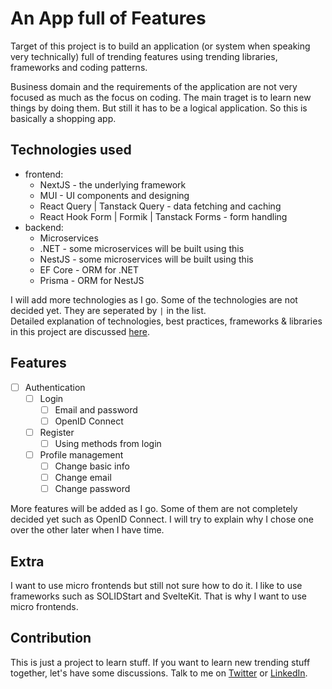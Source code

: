 # An App full of Features

Target of this project is to build an application (or system when speaking very technically) full of trending features using trending libraries, frameworks and coding patterns.

Business domain and the requirements of the application are not very focused as much as the focus on coding. The main traget is to learn new things by doing them. But still it has to be a logical application. So this is basically a shopping app.

## Technologies used

- frontend:
  - NextJS - the underlying framework
  - MUI - UI components and designing
  - React Query | Tanstack Query - data fetching and caching
  - React Hook Form | Formik | Tanstack Forms - form handling
- backend:
  - Microservices
  - .NET - some microservices will be built using this
  - NestJS - some microservices will be built using this
  - EF Core - ORM for .NET
  - Prisma - ORM for NestJS

I will add more technologies as I go. Some of the technologies are not decided yet. They are seperated by `|` in the list.\
Detailed explanation of technologies, best practices, frameworks & libraries in this project are discussed [here](./TECHNOLOGIES.md).

## Features

- [ ] Authentication
  - [ ] Login
    - [ ] Email and password
    - [ ] OpenID Connect
  - [ ] Register
    - [ ] Using methods from login
  - [ ] Profile management
    - [ ] Change basic info
    - [ ] Change email
    - [ ] Change password

More features will be added as I go. Some of them are not completely decided yet such as OpenID Connect. I will try to explain why I chose one over the other later when I have time.

## Extra

I want to use micro frontends but still not sure how to do it. I like to use frameworks such as SOLIDStart and SvelteKit. That is why I want to use micro frontends.

## Contribution

This is just a project to learn stuff. If you want to learn new trending stuff together, let's have some discussions. Talk to me on [Twitter](https://twitter.com/lassi2k) or [LinkedIn](https://www.linkedin.com/in/lasindu-w-abb08413a).
